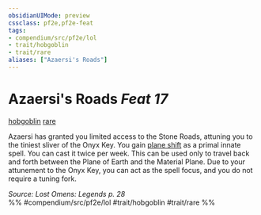 ```yaml
---
obsidianUIMode: preview
cssclass: pf2e,pf2e-feat
tags:
- compendium/src/pf2e/lol
- trait/hobgoblin
- trait/rare
aliases: ["Azaersi's Roads"]
---
```

# Azaersi's Roads  *Feat 17*  
[hobgoblin](rules/traits/hobgoblin-locg.md)  [rare](rules/traits/rare.md)  


Azaersi has granted you limited access to the Stone Roads, attuning you to the tiniest sliver of the Onyx Key. You gain [plane shift](compendium/spells/plane-shift.md) as a primal innate spell. You can cast it twice per week. This can be used only to travel back and forth between the Plane of Earth and the Material Plane. Due to your attunement to the Onyx Key, you can act as the spell focus, and you do not require a tuning fork.

*Source: Lost Omens: Legends p. 28*  
%% #compendium/src/pf2e/lol #trait/hobgoblin #trait/rare %%